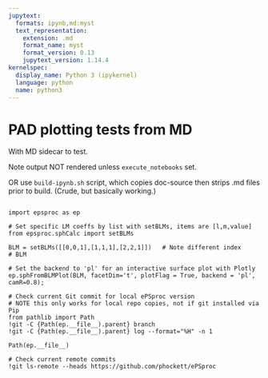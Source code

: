 ```yaml
---
jupytext:
  formats: ipynb,md:myst
  text_representation:
    extension: .md
    format_name: myst
    format_version: 0.13
    jupytext_version: 1.14.4
kernelspec:
  display_name: Python 3 (ipykernel)
  language: python
  name: python3
---
```


# PAD plotting tests from MD

With MD sidecar to test.

Note output NOT rendered unless `execute_notebooks` set.

OR use `build-ipynb.sh` script, which copies doc-source then strips .md files prior to build. (Crude, but basically working.)

```{code-cell} ipython3

```

```{code-cell} ipython3
import epsproc as ep

# Set specific LM coeffs by list with setBLMs, items are [l,m,value]
from epsproc.sphCalc import setBLMs

BLM = setBLMs([[0,0,1],[1,1,1],[2,2,1]])   # Note different index
# BLM

# Set the backend to 'pl' for an interactive surface plot with Plotly
ep.sphFromBLMPlot(BLM, facetDim='t', plotFlag = True, backend = 'pl', camR=0.8);
```

```{code-cell} ipython3
# Check current Git commit for local ePSproc version
# NOTE this only works for local repo copies, not if git installed via Pip
from pathlib import Path
!git -C {Path(ep.__file__).parent} branch
!git -C {Path(ep.__file__).parent} log --format="%H" -n 1
```

```{code-cell} ipython3
Path(ep.__file__)
```

```{code-cell} ipython3
# Check current remote commits
!git ls-remote --heads https://github.com/phockett/ePSproc
```

```{code-cell} ipython3

```
